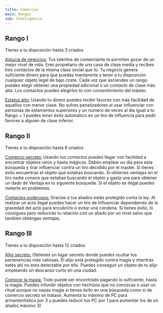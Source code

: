 ```yaml
---
title: Comercio
main: Rangos
sub: Inteligencia
---
```


## Rango I 

Tienes a tu disposición hasta 3 criados

<u>Astucia de negocios</u>: Tus talentos de comerciante te permiten gozar de un mejor nivel de vida. Eres propietario de una casa de clase media y recibes tres contactos de la misma clase social que tú. Tu negocio genera suficiente dinero para que puedas mantenerte y tener a tu disposición cualquier objeto legal de bajo coste. Cada vez que asciendes un rango puedes elegir obtener una propiedad adicional o un contacto de clase más alta. Los contactos puedes elegirlos tú con consentimiento del máster.

<u>Estatus alto:</u> Usando tu dinero puedes recibir favores con más facilidad de aquellos con menor clase. No sufres penalizadores al usar influenciar con personas de estamentos superiores y un numero de veces al día igual a tu Rango + 1 puedes tener éxito automático en un tiro de influencia para pedir favores a alguien de clase inferior.

## Rango II 

Tienes a tu disposición hasta 6 criados

<u>Comercio secreto:</u> Usando tus contactos puedes llegar con facilidad a encontrar objetos raros y hasta mágicos. Debes emplear un día para esta búsqueda y tirar influenciar contra un tiro decidido por el master. Si tienes éxito encuentras el objeto que estabas buscando. Si obtienes ventajas en el tiro nadie conoce que estabas buscando el objeto y gasta una para obtener un dado de Ventaja en tu siguiente búsqueda. Si el objeto es ilegal puedes meterte en problemas.

<u>Contactos poderosos:</u> Gracias a tus aliados estás protegido conta la ley. Al realizar un acto ilegal puedes hacer un tiro de Influenciar dependiendo de la gravedad del acto para encubrirlo o evitar una condena. Si tienes éxito, lo consigues pero reducirás tu relación con un aliado por un nivel salvo que también obtengas ventajas.

## Rango III 

Tienes a tu disposición hasta 12 criados

<u>Alijo secreto:</u> Obtienes un lugar secreto donde puedes ocultar tus pertenencias más valiosas. El alijo está protegido contra magia y mientras estés ahí no eres detectable por ello. Puedes conseguir un objeto de tu alijo empleando un descanso corto en una ciudad.

<u>Comprar la magia:</u> Todo puede ser encontrado pagando lo suficiente, hasta la magia. Puedes infundir objetos con hechizos que no conozcas o usar un ritual aunque no sepas magia si tienes éxito en una búsqueda como si de comercio secreto se tratase. Aumenta tu máximo de PC para armamentística por 3 y puedes reducir tus PC por 1 para aumentar los de un aliado( máximo 3)